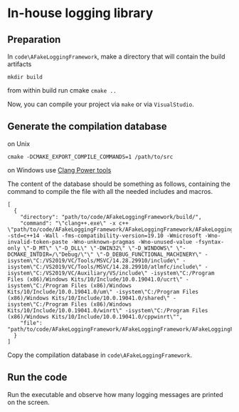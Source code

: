 # In-house logging library

## Preparation
In `code\AFakeLoggingFramework`, make a directory that will contain the build artifacts

`mkdir build`

from within build run cmake
`cmake ..`

Now, you can compile your project via `make` or via `VisualStudio`.

## Generate the compilation database
on Unix

`cmake -DCMAKE_EXPORT_COMPILE_COMMANDS=1 /path/to/src`

on Windows use [Clang Power tools](https://clangpowertools.com/)

The content of the database should be something as follows, containing the command to compile the file with all the needed includes and macros. 

```
[
  {
    "directory": "path/to/code/AFakeLoggingFramework/build/",
    "command": "\"clang++.exe\" -x c++ \"path/to/code/AFakeLoggingFramework/AFakeLoggingFramework/AFakeLoggingFramework.cpp\" -std=c++14 -Wall -fms-compatibility-version=19.10 -Wmicrosoft -Wno-invalid-token-paste -Wno-unknown-pragmas -Wno-unused-value -fsyntax-only \"-D_MT\" \"-D_DLL\" \"-DWIN32\" \"-D_WINDOWS\" \"-DCMAKE_INTDIR=/\"Debug/\"\" \"-D_DEBUG_FUNCTIONAL_MACHINERY\" -isystem\"C:/VS2019/VC/Tools/MSVC/14.28.29910/include\" -isystem\"C:/VS2019/VC/Tools/MSVC/14.28.29910/atlmfc/include\" -isystem\"C:/VS2019/VC/Auxiliary/VS/include\" -isystem\"C:/Program Files (x86)/Windows Kits/10/Include/10.0.19041.0/ucrt\" -isystem\"C:/Program Files (x86)/Windows Kits/10/Include/10.0.19041.0/um\" -isystem\"C:/Program Files (x86)/Windows Kits/10/Include/10.0.19041.0/shared\" -isystem\"C:/Program Files (x86)/Windows Kits/10/Include/10.0.19041.0/winrt\" -isystem\"C:/Program Files (x86)/Windows Kits/10/Include/10.0.19041.0/cppwinrt\"",
    "file": "path/to/code/AFakeLoggingFramework/AFakeLoggingFramework/AFakeLoggingFramework.cpp"
  }
]
```

Copy the compilation database in `code\AFakeLoggingFramework`.

## Run the code
Run the executable and observe how many logging messages are printed on the screen.


